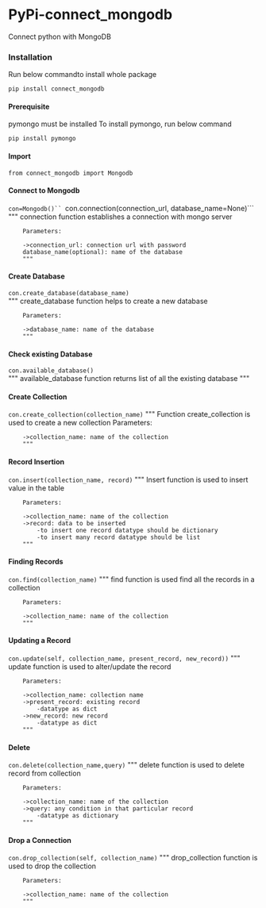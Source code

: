 # PyPi-connect_mongodb

Connect python with MongoDB

### Installation
Run below commandto install whole package

```pip install connect_mongodb```

#### Prerequisite
pymongo must be installed
To install pymongo, run below command

```pip install pymongo```

#### Import
```from connect_mongodb import Mongodb```

#### Connect to Mongodb
```con=Mongodb()``
```con.connection(connection_url, database_name=None)```
        """
        connection function establishes a connection with mongo server

        Parameters:

        ->connection_url: connection url with password
        database_name(optional): name of the database
        """
    
#### Create Database
```con.create_database(database_name)```   
        """
        create_database function helps to create a new database

        Parameters:

        ->database_name: name of the database
        """
        
#### Check existing Database
```con.available_database()```   
        """
        available_database function returns list of all the existing database
        """

#### Create Collection
```con.create_collection(collection_name)```
        """
        Function create_collection is used to create a new collection
        Parameters:

        ->collection_name: name of the collection
        """

#### Record Insertion
```con.insert(collection_name, record)```
        """
        Insert function is used to insert value in the table

        Parameters:

        ->collection_name: name of the collection
        ->record: data to be inserted
            -to insert one record datatype should be dictionary
            -to insert many record datatype should be list
        """

#### Finding Records
```con.find(collection_name)```
        """
        find function is used find all the records in a collection

        Parameters:

        ->collection_name: name of the collection
        """
        
#### Updating a Record
```con.update(self, collection_name, present_record, new_record))```
        """
        update function is used to alter/update the record

        Parameters:

        ->collection_name: collection name
        ->present_record: existing record
            -datatype as dict
        ->new_record: new record
            -datatype as dict
        """
    
#### Delete
```con.delete(collection_name,query)```
        """
        delete function is used to delete record from collection

        Parameters:

        ->collection_name: name of the collection
        ->query: any condition in that particular record
            -datatype as dictionary
        """

#### Drop a Connection
```con.drop_collection(self, collection_name)```
        """
        drop_collection function is used to drop the collection

        Parameters:

        ->collection_name: name of the collection
        """
        
